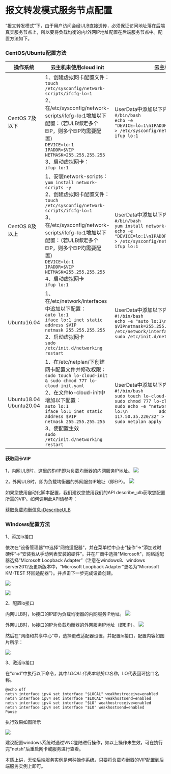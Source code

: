 # 报文转发模式服务节点配置

“报文转发模式”下，由于用户访问会经ULB直接透传，必须保证访问地址落在后端真实服务节点上，所以要将负载均衡的内/外网IP地址配置在后端服务节点中。配置方法如下。


### CentOS/Ubuntu配置方法

| 操作系统                     | 云主机未使用cloud init                                       | 云主机未使用cloud init                                       |
| ---------------------------- | ------------------------------------------------------------ | ------------------------------------------------------------ |
| CentOS 7及以下               | 1、创建虚拟网卡配置文件：<br>```touch /etc/sysconfig/network-scripts/ifcfg-lo:1``` <br>2、在/etc/sysconfig/network-scripts/ifcfg-lo:1增加以下配置：（若ULB绑定多个EIP，则多个EIP均需要配置）<br>```DEVICE=lo:1```<br>```IPADDR=$VIP```<br>```NETMASK=255.255.255.255```<br>3、启动虚拟网卡：<br>```ifup lo:1``` | UserData中添加以下内容：[UserData说明](https://docs.ucloud.cn/uhost/guide/metadata/userdata)<br/>```#/bin/bash```<br/> ```echo -e "DEVICE=lo:1\nIPADDR=$VIP\nNETMASK=255.255.255.255"  > /etc/sysconfig/network-scripts/ifcfg-lo:1```<br/>```ifup lo:1``` |
| CentOS 8及以上               | 1、安装network-scripts：<br>```yum install network-scripts -y```<br>2、创建虚拟网卡配置文件：<br>```touch /etc/sysconfig/network-scripts/ifcfg-lo:1``` <br>3、在/etc/sysconfig/network-scripts/ifcfg-lo:1增加以下配置：（若ULB绑定多个EIP，则多个EIP均需要配置）<br>```DEVICE=lo:1```<br>```IPADDR=$VIP```<br>```NETMASK=255.255.255.255``` <br>4、启动虚拟网卡<br>```ifup lo:1``` | UserData中添加以下内容：[UserData说明](https://docs.ucloud.cn/uhost/guide/metadata/userdata)<br/>```#/bin/bash```<br/>```yum install network-scripts -y```<br/> ```echo -e "DEVICE=lo:1\nIPADDR=$VIP\nNETMASK=255.255.255.255"  > /etc/sysconfig/network-scripts/ifcfg-lo:1```<br/>```ifup lo:1``` |
| Ubuntu16.04                  | 1、在/etc/network/interfaces中追加以下配置：<br>```auto lo:1```<br>```iface lo:1 inet static```<br>```address $VIP```<br>```netmask 255.255.255.255```<br />2、启动虚拟网卡<br/>```sudo /etc/init.d/networking restart``` | UserData中添加以下内容：[UserData说明](https://docs.ucloud.cn/uhost/guide/metadata/userdata)<br/>```#!/bin/bash```<br/> ```echo -e "auto lo:1\niface lo:1 inet static\naddress $VIPnetmask=255.255.255.255" >> /etc/network/interfaces```<br/>```sudo /etc/init.d/networking restart``` |
| Ubuntu18.04<br />Ubuntu20.04 | 1、在/etc/netplan/下创建网卡配置文件并修改权限：<br /> ```sudo touch lo-cloud-init & sudo chmod 777 lo-cloud-init.yaml ```<br />2、在文件lo-cloud-init中增加以下配置：<br/>```auto lo:1```<br/>```iface lo:1 inet static```<br/>```address $VIP```<br/>```netmask 255.255.255.255```<br />3、使配置生效<br/>```sudo /etc/init.d/networking restart``` | UserData中添加以下内容：[UserData说明](https://docs.ucloud.cn/uhost/guide/metadata/userdata)<br/>```#!/bin/bash```<br/>```sudo touch lo-cloud-init.yaml```<br/>```sudo chmod 777 lo-cloud-init.yaml```<br/>```sudo echo -e "network:\n    ethernets:\n        lo:\n            addresses:\n            - 117.50.35.220/32" > /etc/netplan/lo-cloud-init.yaml```<br/>```sudo netplan apply``` |


#### 获取网卡VIP

1，内网ULB时，这里的$VIP即为负载均衡器的内网服务IP地址。
![](/images/%E8%8E%B7%E5%8F%96vip.png)

2，外网ULB时，即为负载均衡器的外网服务IP地址（即EIP）。
![](/images/ulb-vip.png)

如果您使用自动化脚本配置，我们建议您使用我们的API describe\_ulb获取您配置所需的VIP。如何调用此API请参考：

[获取负载均衡信息-DescribeULB](https://docs.ucloud.cn/api/ulb-api/describe_ulb)


### Windows配置方法

1、添加lo接口

依次在“设备管理器”中选择"网络适配器"，并在菜单栏中点击“操作”→“添加过时硬件”→“安装我从手动列表安装的硬件”。并在厂商中选择"Microsoft"，网络适配器选择“Microsoft Loopback Adapter”（注意在windows8、windows server2012及更新版本中，“Microsoft Loopback Adapter”更名为“Microsoft KM-TEST 环回适配器”）。并点击下一步完成设备创建。

![](/images/windows1.png)

![](/images/windows2.png)

2、配置lo接口

内网ULB时，lo接口的IP即为负载均衡器的内网服务IP地址。
![](/images/%E8%8E%B7%E5%8F%96vip.png)

外网ULB时，lo接口的IP为负载均衡器的外网服务IP地址（即EIP）。
![](/images/ulb-vip.png)

然后在“网络和共享中心”中，选择更改适配器设置，并配置lo接口，配置内容如图片所示：

![](/images/windows3.png)

3、激活lo接口

在“cmd”中执行以下命令，其中$LOCAL代表本地接口名称，$LO代表回环接口名称。

```
@echo off
netsh interface ipv4 set interface "$LOCAL" weakhostreceive=enabled
netsh interface ipv4 set interface "$LOCAL" weakhostsend=enabled
netsh interface ipv4 set interface "$LO" weakhostreceive=enabled
netsh interface ipv4 set interface "$LO" weakhostsend=enabled 
Pause
```

执行效果如图所示

![](/images/win4.png)

建议配置windows系统时通过VNC登陆进行操作，如以上操作未生效，可在执行完"netsh"后重启网卡或服务进行查看。

本质上讲，无论后端服务实例是何种操作系统，只要将负载均衡器的VIP配置到后端服务实例上即可。

